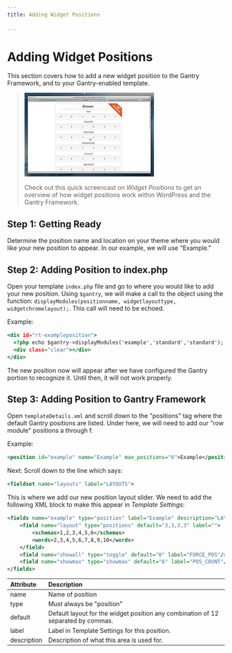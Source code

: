 ```yaml
---
title: Adding Widget Positions

---
```


Adding Widget Positions
=======================
This section covers how to add a new widget position to the Gantry Framework, and to your Gantry-enabled template.

> [![](../assets/g4-module-positions.jpg)](http://youtube.com/embed/xYsB2VKmkFU)
>
> Check out this quick screencast on *Widget Positions* to get an overview of how widget positions work within WordPress and the Gantry Framework.


Step 1: Getting Ready
---------------------
Determine the position name and location on your theme where you would like your new position to appear. In our example, we will use "Example."


Step 2: Adding Position to index.php
------------------------------------
Open your template `index.php` file and go to where you would like to add your new position. Using `$gantry`, we will make a call to the object using the function: `displayModules(positionname, widgetlayouttype, widgetchromelayout);`. This call will need to be echoed.

Example:

~~~ .html
<div id="rt-exampleposition">
  <?php echo $gantry->displayModules('example','standard','standard'); ?>
  <div class="clear"></div>
</div>
~~~

The new position now will appear after we have configured the Gantry portion to recognize it. Until then, it will not work properly.


Step 3: Adding Position to Gantry Framework
-------------------------------------------
Open `templateDetails.xml` and scroll down to the "positions" tag where the default Gantry positions are listed. Under here, we will need to add our "row module" positions a through f.

Example:

~~~ .xml
<position id="example" name="Example" max_positions="6">Example</position>
~~~

Next: Scroll down to the line which says:

~~~ .xml
<fieldset name="layouts" label="LAYOUTS">
~~~

This is where we add our new position layout slider. We need to add the following XML block to make this appear in *Template Settings*:

~~~ .xml
<fields name="example" type="position" label="Example" description="LAYOUT_POS_DESC">
    <field name="layout" type="positions" default="3,3,3,3" label="">
        <schemas>1,2,3,4,5,6</schemas>
        <words>2,3,4,5,6,7,8,9,10</words>
    </field>
    <field name="showall" type="toggle" default="0" label="FORCE_POS"/>
    <field name="showmax" type="showmax" default="6" label="POS_COUNT"/>
</fields>
~~~

| Attribute    | Description                                                                       |
|:-------------|:----------------------------------------------------------------------------------|
|        name  | Name of position                                                                  |
|        type  | Must always be "position"                                                         |
|     default  | Default layout for the widget position any combination of 12 separated by commas. |
|       label  | Label in Template Settings for this position.                                     |
| description  | Description of what this area is used for.                                        |


